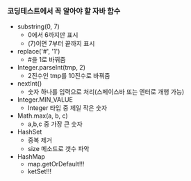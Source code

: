 ### 코딩테스트에서 꼭 알아야 할 자바 함수
* substring(0, 7)
  * 0에서 6까지만 표시
  * (7)이면 7부터 끝까지 표시
* replace('#', '1')
  * #을 1로 바꿔줌
* Integer.parseInt(tmp, 2) 
  * 2진수인 tmp를 10진수로 바꿔줌
* nextInt() 
  * 숫자 하나를 입력으로 처리(스페이스바 또는 엔터로 개행 가능)
* Integer.MIN_VALUE 
  * Integer 타입 중 제일 작은 숫자
* Math.max(a, b, c)
  * a,b,c 중 가장 큰 숫자
* HashSet 
  * 중복 제거
  * size 메소드로 갯수 파악
* HashMap
  * map.getOrDefault!!!
  * ketSet!!!